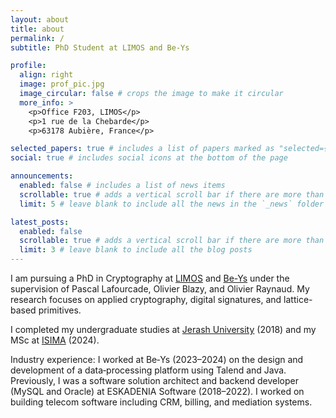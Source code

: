 ```yaml
---
layout: about
title: about
permalink: /
subtitle: PhD Student at LIMOS and Be-Ys

profile:
  align: right
  image: prof_pic.jpg
  image_circular: false # crops the image to make it circular
  more_info: >
    <p>Office F203, LIMOS</p>
    <p>1 rue de la Chebarde</p>
    <p>63178 Aubière, France</p>

selected_papers: true # includes a list of papers marked as "selected={true}"
social: true # includes social icons at the bottom of the page

announcements:
  enabled: false # includes a list of news items
  scrollable: true # adds a vertical scroll bar if there are more than 3 news items
  limit: 5 # leave blank to include all the news in the `_news` folder

latest_posts:
  enabled: false
  scrollable: true # adds a vertical scroll bar if there are more than 3 new posts items
  limit: 3 # leave blank to include all the blog posts
---
```


I am pursuing  a PhD in Cryptography at [LIMOS](https://limos.fr/) and [Be-Ys](https://www.be-ys.com/) under the supervision of Pascal Lafourcade, Olivier Blazy, and Olivier Raynaud. My research focuses on applied cryptography, digital signatures, and lattice-based primitives.

I completed my undergraduate studies at [Jerash University](https://www.jpu.edu.jo/jpu/) (2018) and my MSc at [ISIMA](https://www.isima.fr/) (2024).

Industry experience: I worked at Be‑Ys (2023–2024) on the design and development of a data‑processing platform using Talend and Java. Previously, I was a software solution architect and backend developer (MySQL and Oracle) at ESKADENIA Software (2018–2022). I worked on building telecom software including CRM, billing, and mediation systems.